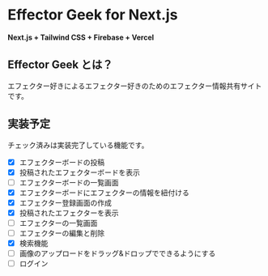 # Effector Geek for Next.js

**Next.js + Tailwind CSS + Firebase + Vercel**

## Effector Geek とは？
エフェクター好きによるエフェクター好きのためのエフェクター情報共有サイトです。

## 実装予定
チェック済みは実装完了している機能です。

- [x] エフェクターボードの投稿
- [x] 投稿されたエフェクターボードを表示
- [ ] エフェクターボードの一覧画面
- [x] エフェクターボードにエフェクターの情報を紐付ける
- [x] エフェクター登録画面の作成
- [x] 投稿されたエフェクターを表示
- [ ] エフェクターの一覧画面
- [ ] エフェクターの編集と削除
- [x] 検索機能
- [ ] 画像のアップロードをドラッグ&ドロップでできるようにする
- [ ] ログイン
